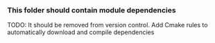### This folder should contain module dependencies
TODO: It should be removed from version control. Add Cmake rules to automatically download and compile dependencies
